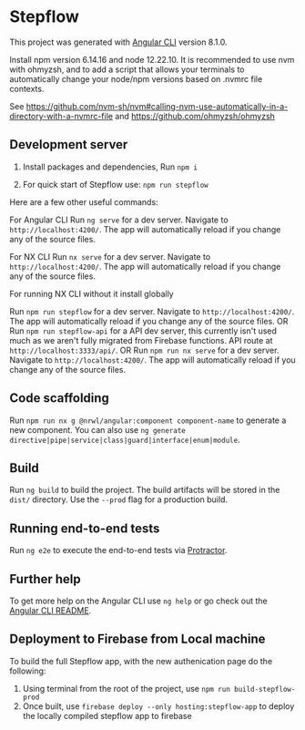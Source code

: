 # Stepflow

This project was generated with [Angular CLI](https://github.com/angular/angular-cli) version 8.1.0.

Install npm version 6.14.16 and node 12.22.10. It is recommended to use nvm with ohmyzsh, and to add a script that allows your terminals to automatically change your node/npm versions based on .nvmrc file contexts.

See https://github.com/nvm-sh/nvm#calling-nvm-use-automatically-in-a-directory-with-a-nvmrc-file
and
https://github.com/ohmyzsh/ohmyzsh

## Development server

1. Install packages and dependencies,
   Run `npm i`

2. For quick start of Stepflow use:
   `npm run stepflow`

Here are a few other useful commands:

For Angular CLI
Run `ng serve` for a dev server. Navigate to `http://localhost:4200/`. The app will automatically reload if you change any of the source files.

For NX CLI
Run `nx serve` for a dev server. Navigate to `http://localhost:4200/`. The app will automatically reload if you change any of the source files.

For running NX CLI without it install globally

Run `npm run stepflow` for a dev server. Navigate to `http://localhost:4200/`. The app will automatically reload if you change any of the source files.
OR
Run `npm run stepflow-api` for a API dev server, this currently isn't used much as we aren't fully migrated from Firebase functions. API route at `http://localhost:3333/api/`.
OR
Run `npm run nx serve` for a dev server. Navigate to `http://localhost:4200/`. The app will automatically reload if you change any of the source files.

## Code scaffolding

Run `npm run nx g @nrwl/angular:component component-name` to generate a new component. You can also use `ng generate directive|pipe|service|class|guard|interface|enum|module`.

## Build

Run `ng build` to build the project. The build artifacts will be stored in the `dist/` directory. Use the `--prod` flag for a production build.

## Running end-to-end tests

Run `ng e2e` to execute the end-to-end tests via [Protractor](http://www.protractortest.org/).

## Further help

To get more help on the Angular CLI use `ng help` or go check out the [Angular CLI README](https://github.com/angular/angular-cli/blob/master/README.md).

## Deployment to Firebase from Local machine

To build the full Stepflow app, with the new authenication page do the following:

1. Using terminal from the root of the project, use `npm run build-stepflow-prod`
2. Once built, use `firebase deploy --only hosting:stepflow-app` to deploy the locally compiled stepflow app to firebase
